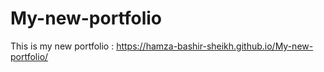 # My-new-portfolio
This is my new portfolio : https://hamza-bashir-sheikh.github.io/My-new-portfolio/
